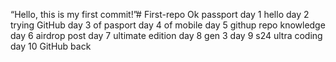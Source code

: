 “Hello, this is my first commit!”# First-repo
Ok passport
day 1 hello 
day 2 trying GitHub
day 3 of pasport
day 4 of mobile 
day 5 githup repo knowledge 
day 6 airdrop post
day 7 ultimate edition
day 8 gen 3 
day 9 s24 ultra coding
day 10 GitHub back
